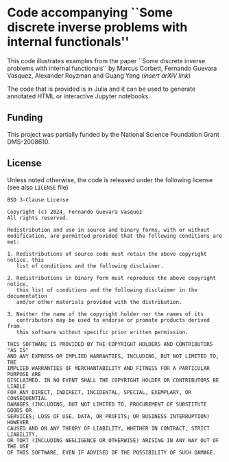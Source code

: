 # Code accompanying ``Some discrete inverse problems with internal functionals''
This code illustrates examples from the paper  ``Some discrete inverse problems with internal functionals'' by Marcus Corbett, Fernando Guevara Vasquez, Alexander Royzman and Guang Yang (_insert arXiV link_)

The code that is provided is in Julia and it can be used  to generate annotated HTML or interactive Jupyter notebooks.

## Funding
This project was partially funded by the National Science Foundation
Grant DMS-2008610.

## License
Unless noted otherwise, the code is released under the following license (see also `LICENSE` file)
```
BSD 3-Clause License

Copyright (c) 2024, Fernando Guevara Vasquez
All rights reserved.

Redistribution and use in source and binary forms, with or without
modification, are permitted provided that the following conditions are met:

1. Redistributions of source code must retain the above copyright notice, this
   list of conditions and the following disclaimer.

2. Redistributions in binary form must reproduce the above copyright notice,
   this list of conditions and the following disclaimer in the documentation
   and/or other materials provided with the distribution.

3. Neither the name of the copyright holder nor the names of its
   contributors may be used to endorse or promote products derived from
   this software without specific prior written permission.

THIS SOFTWARE IS PROVIDED BY THE COPYRIGHT HOLDERS AND CONTRIBUTORS "AS IS"
AND ANY EXPRESS OR IMPLIED WARRANTIES, INCLUDING, BUT NOT LIMITED TO, THE
IMPLIED WARRANTIES OF MERCHANTABILITY AND FITNESS FOR A PARTICULAR PURPOSE ARE
DISCLAIMED. IN NO EVENT SHALL THE COPYRIGHT HOLDER OR CONTRIBUTORS BE LIABLE
FOR ANY DIRECT, INDIRECT, INCIDENTAL, SPECIAL, EXEMPLARY, OR CONSEQUENTIAL
DAMAGES (INCLUDING, BUT NOT LIMITED TO, PROCUREMENT OF SUBSTITUTE GOODS OR
SERVICES; LOSS OF USE, DATA, OR PROFITS; OR BUSINESS INTERRUPTION) HOWEVER
CAUSED AND ON ANY THEORY OF LIABILITY, WHETHER IN CONTRACT, STRICT LIABILITY,
OR TORT (INCLUDING NEGLIGENCE OR OTHERWISE) ARISING IN ANY WAY OUT OF THE USE
OF THIS SOFTWARE, EVEN IF ADVISED OF THE POSSIBILITY OF SUCH DAMAGE.